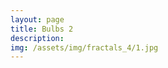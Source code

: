 ```yaml
---
layout: page
title: Bulbs 2
description: 
img: /assets/img/fractals_4/1.jpg
---
```


<div class="img_row">
    <img class="col two left" src="{{ site.baseurl }}/assets/img/fractals_4/1.jpg" alt="" title="example image"/>
    <img class="col one left" src="{{ site.baseurl }}/assets/img/fractals_4/2.jpg" alt="" title="example image"/>
</div>

<div class="img_row">
    <img class="col one left" src="{{ site.baseurl }}/assets/img/fractals_4/3.jpg" alt="" title="example image"/>
    <img class="col one left" src="{{ site.baseurl }}/assets/img/fractals_4/4.jpg" alt="" title="example image"/>
    <img class="col one left" src="{{ site.baseurl }}/assets/img/fractals_4/5.jpg" alt="" title="example image"/>
</div>

<div class="img_row">
    <img class="col three left" src="{{ site.baseurl }}/assets/img/fractals_4/6.jpg" alt="" title="example image"/>
</div>

<div class="img_row">
    <img class="col one left" src="{{ site.baseurl }}/assets/img/fractals_4/7.jpg" alt="" title="example image"/>
    <img class="col two left" src="{{ site.baseurl }}/assets/img/fractals_4/8.jpg" alt="" title="example image"/>
</div>


<div class="img_row">
    <img class="col three left" src="{{ site.baseurl }}/assets/img/fractals_4/9.jpg" alt="" title="example image"/>
</div>

<div class="img_row">
    <img class="col three left" src="{{ site.baseurl }}/assets/img/fractals_4/10.jpg" alt="" title="example image"/>
</div>
